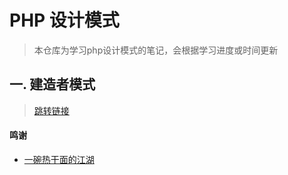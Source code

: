 # PHP 设计模式
> 本仓库为学习php设计模式的笔记，会根据学习进度或时间更新

## 一. 建造者模式
> [跳转链接](https://github.com/GabbyMrH/DesignPatternsByPHP/tree/main/Builder)



#### 鸣谢
- [一碗热干面的江湖](https://www.bookstack.cn/read/php_storm/blank)